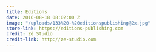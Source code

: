 ```yaml
---
title: Editions
date: 2016-08-18 08:02:00 Z
image: "/uploads/133%20-%20editionspublishing@2x.jpg"
store-link: https://editions-publishing.com
credit: Zé Studio
credit-link: http://ze-studio.com
---
```


